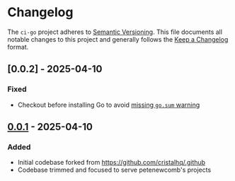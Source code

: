 # Changelog

The `ci-go` project adheres to [Semantic Versioning]. This file documents all
notable changes to this project and generally follows the [Keep a Changelog]
format.

## [0.0.2] - 2025-04-10

### Fixed

- Checkout before installing Go to avoid [missing `go.sum`
  warning](https://github.com/actions/setup-go/issues/427#issuecomment-2273249463)

## [0.0.1] - 2025-04-10

### Added

- Initial codebase forked from https://github.com/cristalhq/.github
- Codebase trimmed and focused to serve petenewcomb's projects

[0.0.1]: https://github.com/petenewcomb/ci-go/releases/tag/v0.0.1
[Keep a Changelog]: https://keepachangelog.com/en/1.1.0/
[Semantic Versioning]: https://semver.org/spec/v2.0.0.html
